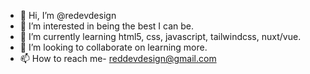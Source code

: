 - 👋 Hi, I’m @redevdesign
- 👀 I’m interested in being the best I can be.
- 🌱 I’m currently learning html5, css, javascript, tailwindcss, nuxt/vue.
- 💞️ I’m looking to collaborate on learning more.
- 📫 How to reach me- reddevdesign@gmail.com

<!---
redevdesign/redevdesign is a ✨ special ✨ repository because its `README.md` (this file) appears on your GitHub profile.
You can click the Preview link to take a look at your changes.
--->
